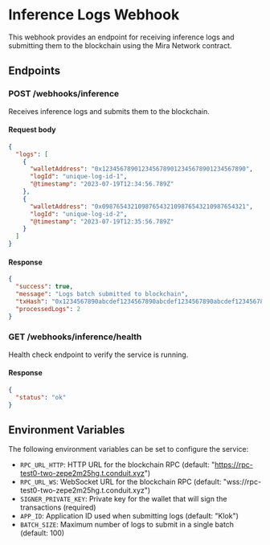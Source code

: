 # Inference Logs Webhook

This webhook provides an endpoint for receiving inference logs and submitting them to the blockchain using the Mira Network contract.

## Endpoints

### POST /webhooks/inference

Receives inference logs and submits them to the blockchain.

#### Request body

```json
{
  "logs": [
    {
      "walletAddress": "0x1234567890123456789012345678901234567890",
      "logId": "unique-log-id-1",
      "@timestamp": "2023-07-19T12:34:56.789Z"
    },
    {
      "walletAddress": "0x0987654321098765432109876543210987654321",
      "logId": "unique-log-id-2",
      "@timestamp": "2023-07-19T12:35:56.789Z"
    }
  ]
}
```

#### Response

```json
{
  "success": true,
  "message": "Logs batch submitted to blockchain",
  "txHash": "0x1234567890abcdef1234567890abcdef1234567890abcdef1234567890abcdef",
  "processedLogs": 2
}
```

### GET /webhooks/inference/health

Health check endpoint to verify the service is running.

#### Response

```json
{
  "status": "ok"
}
```

## Environment Variables

The following environment variables can be set to configure the service:

- `RPC_URL_HTTP`: HTTP URL for the blockchain RPC (default: "https://rpc-test0-two-zepe2m25hg.t.conduit.xyz")
- `RPC_URL_WS`: WebSocket URL for the blockchain RPC (default: "wss://rpc-test0-two-zepe2m25hg.t.conduit.xyz")
- `SIGNER_PRIVATE_KEY`: Private key for the wallet that will sign the transactions (required)
- `APP_ID`: Application ID used when submitting logs (default: "Klok")
- `BATCH_SIZE`: Maximum number of logs to submit in a single batch (default: 100) 
